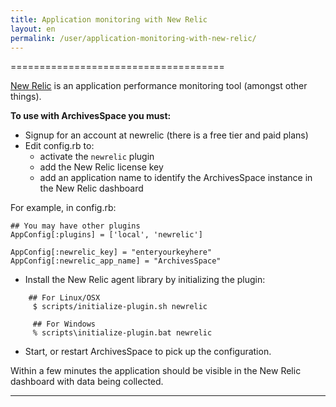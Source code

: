 ```yaml
---
title: Application monitoring with New Relic 
layout: en
permalink: /user/application-monitoring-with-new-relic/ 
---
```

=====================================

[New Relic](http://newrelic.com/) is an application performance monitoring tool (amongst other things).

**To use with ArchivesSpace you must:**

- Signup for an account at newrelic (there is a free tier and paid plans)
- Edit config.rb to:
  - activate the `newrelic` plugin
  - add the New Relic license key
  - add an application name to identify the ArchivesSpace instance in the New Relic dashboard

For example, in config.rb:

```
## You may have other plugins
AppConfig[:plugins] = ['local', 'newrelic']

AppConfig[:newrelic_key] = "enteryourkeyhere"
AppConfig[:newrelic_app_name] = "ArchivesSpace"
```

- Install the New Relic agent library by initializing the plugin:
```
    ## For Linux/OSX
     $ scripts/initialize-plugin.sh newrelic
     
     ## For Windows
     % scripts\initialize-plugin.bat newrelic
```
- Start, or restart ArchivesSpace to pick up the configuration.

Within a few minutes the application should be visible in the New Relic dashboard with data being collected.

---
